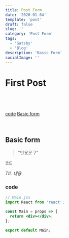 ```yaml
---
title: Post Form
date: '2020-01-04'
template: 'post'
draft: false
slug: ''
category: 'Post Form'
tags:
  - 'Gatsby'
  - 'Blog'
description: 'Basic Form'
socialImage: ''
---
```


# First Post

## <br />

[code](#code)
[Basic form](#basic-form)

<br />

## Basic form

> "인용문구"

<code>코드</code>

<em>TIL 내용</em>

### code

```jsx
// Main.jsx
import React from 'react';

const Main = props => {
  return <div></div>;
};

export default Main;
```
